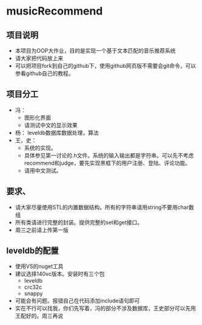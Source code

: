 # musicRecommend
## 项目说明
+ 本项目为OOP大作业，目的是实现一个基于文本匹配的音乐推荐系统
+ 请大家把代码放上来
+ 可以把项目fork到自己的github下，使用github网页版不需要会git命令，可以参看github自己的教程。

## 项目分工
+ 冯：
   - 图形化界面
   - 请测试中文的显示效果
+ 杨：
   leveldb数据库数据处理，算法
+ 王，史：
   - 系统的实现。
   - 具体参见第一讨论的.h文件。系统的输入输出都是字符串。可以先不考虑recommend和judge，要先实现黑框下的用户注册、登陆、评论功能。
   - 请用中文测试。
## 要求、
+ 请大家尽量使用STL的内置数据结构。所有的字符串请用string不要用char数组
+ 所有类请进行完整的封装。提供完整的set和get接口。
+ 周三之前请上传第一版

## leveldb的配置
+ 使用VS的nuget工具
+ 建议选择140vc版本。安装时有三个包
   -  leveldb
   -  crc32c
   -  snappy
+ 可能会有问题。报错自己在代码添加include语句即可
+ 实在不行可以找我，你们先写着，冯的部分不涉及数据库，王史部分可以先用王配好的。周三再说




